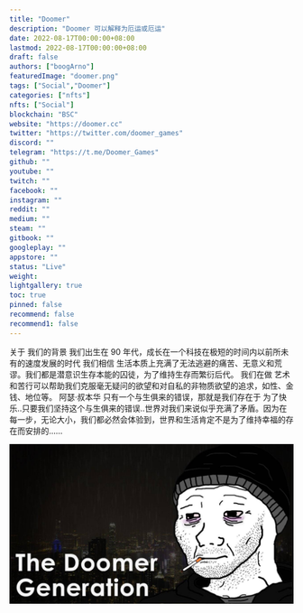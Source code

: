 ```yaml
---
title: "Doomer"
description: "Doomer 可以解释为厄运或厄运"
date: 2022-08-17T00:00:00+08:00
lastmod: 2022-08-17T00:00:00+08:00
draft: false
authors: ["boogArno"]
featuredImage: "doomer.png"
tags: ["Social","Doomer"]
categories: ["nfts"]
nfts: ["Social"]
blockchain: "BSC"
website: "https://doomer.cc"
twitter: "https://twitter.com/doomer_games"
discord: ""
telegram: "https://t.me/Doomer_Games"
github: ""
youtube: ""
twitch: ""
facebook: ""
instagram: ""
reddit: ""
medium: ""
steam: ""
gitbook: ""
googleplay: ""
appstore: ""
status: "Live"
weight: 
lightgallery: true
toc: true
pinned: false
recommend: false
recommend1: false
---
```

关于
我们的背景
我们出生在 90 年代，成长在一个科技在极短的时间内以前所未有的速度发展的时代
我们相信
生活本质上充满了无法逃避的痛苦、无意义和荒谬。我们都是潜意识生存本能的囚徒，为了维持生存而繁衍后代。
我们在做
艺术和苦行可以帮助我们克服毫无疑问的欲望和对自私的非物质欲望的追求，如性、金钱、地位等。
阿瑟·叔本华
只有一个与生俱来的错误，那就是我们存在于
为了快乐..只要我们坚持这个与生俱来的错误..世界对我们来说似乎充满了矛盾。因为在每一步，无论大小，我们都必然会体验到，世界和生活肯定不是为了维持幸福的存在而安排的……



![maxresdefault](maxresdefault.jpg)